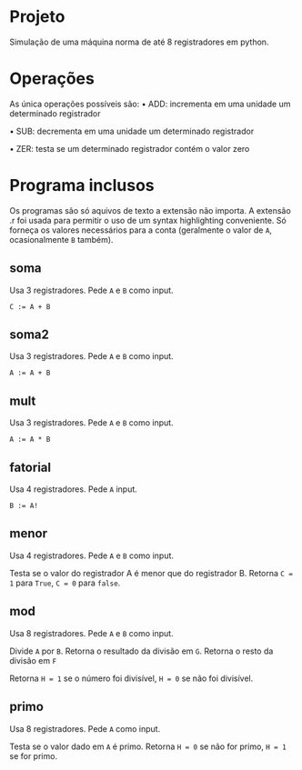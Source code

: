 # Projeto
Simulação de uma máquina norma de até 8 registradores em python.

# Operações
As única operações possíveis são:
• ADD: incrementa em uma unidade um determinado registrador

• SUB: decrementa em uma unidade um determinado registrador

• ZER: testa se um determinado registrador contém o valor zero


# Programa inclusos
Os programas são só aquivos de texto a extensão não importa. A extensão .r foi usada para permitir o uso de um syntax highlighting conveniente. Só forneça os valores necessários para a conta (geralmente o valor de `A`, ocasionalmente `B` também).
## soma
Usa  3 registradores.
Pede `A` e `B` como input.

`C := A + B`

## soma2
Usa  3 registradores.
Pede `A` e `B` como input.

`A := A + B`

## mult
Usa  3 registradores.
Pede `A` e `B` como input.

`A := A * B`

## fatorial
Usa  4 registradores.
Pede `A` input.

`B := A!`

## menor
Usa  4 registradores.
Pede `A` e `B` como input.

Testa se o valor do registrador A é menor que do registrador B.
Retorna `C = 1` para `True`, `C = 0` para `false`.

## mod
Usa  8 registradores.
Pede `A` e `B` como input.

Divide `A` por `B`.
Retorna o resultado da divisão em `G`.
Retorna o resto da divisão em `F`

Retorna `H = 1` se o número foi divisível, `H = 0` se não foi divisível.

## primo
Usa  8 registradores.
Pede `A` como input.

Testa se o valor dado em `A` é primo.
Retorna `H = 0` se não for primo,
`H = 1` se for primo.
